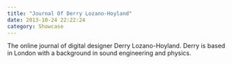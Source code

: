 ```yaml
---
title: "Journal Of Derry Lozano-Hoyland"
date: 2013-10-24 22:22:24
category: Showcase
---
```


The online journal of digital designer Derry Lozano-Hoyland. Derry is based in London with a background in sound engineering and physics.
